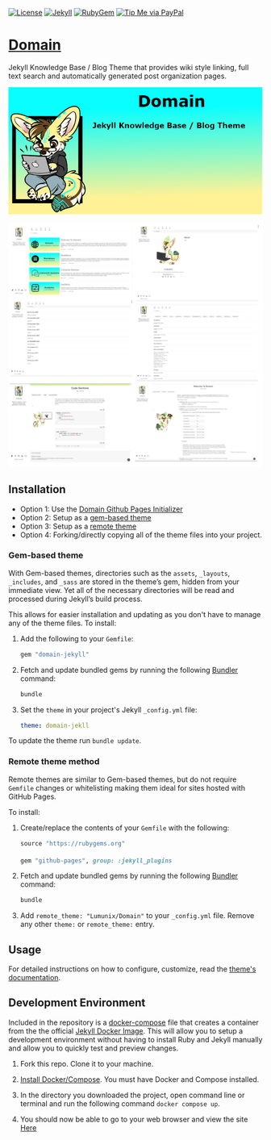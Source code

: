 
[![License](https://img.shields.io/github/license/Lumunix/domain?style=plastic)](https://github.com/Lumunix/Domain/blob/main/LICENSE)
[![Jekyll](https://img.shields.io/badge/jekyll-%3E%3D%203.7-blue.svg)](https://jekyllrb.com/)
[![RubyGem](https://img.shields.io/gem/v/domain-jekyll?style=plastic)](https://rubygems.org/gems/minimal-mistakes-jekyll)
[![Tip Me via PayPal](https://img.shields.io/badge/PayPal-tip%20me-green.svg?logo=paypal)](https://www.paypal.me/Lumunix)


# [Domain](https://lumunix.github.io/Domain/)
Jekyll Knowledge Base / Blog Theme that provides wiki style linking, full text search and automatically generated post organization pages.

![Project-Banner](/readme/project-banner.png)

![Showcase](/readme/showcase.png)


## Installation

- Option 1: Use the [Domain Github Pages Initializer](https://lumunix.github.io/Domain-Github-Pages-Initializer/)
- Option 2: Setup as a [gem-based theme](https://jekyllrb.com/docs/themes/#understanding-gem-based-themes)
- Option 3: Setup as a [remote theme](https://blog.github.com/2017-11-29-use-any-theme-with-github-pages/)
- Option 4: Forking/directly copying all of the theme files into your project.


### Gem-based theme

With Gem-based themes, directories such as the `assets`, `_layouts`, `_includes`, and `_sass` are stored in the theme’s gem, hidden from your immediate view. Yet all of the necessary directories will be read and processed during Jekyll’s build process.

This allows for easier installation and updating as you don't have to manage any of the theme files. To install:

1. Add the following to your `Gemfile`:

   ```ruby
   gem "domain-jekyll"
   ```

2. Fetch and update bundled gems by running the following [Bundler](http://bundler.io/) command:

   ```bash
   bundle
   ```

3. Set the `theme` in your project's Jekyll `_config.yml` file:

   ```yaml
   theme: domain-jekll
   ```

To update the theme run `bundle update`.

### Remote theme method

Remote themes are similar to Gem-based themes, but do not require `Gemfile` changes or whitelisting making them ideal for sites hosted with GitHub Pages.

To install:

1. Create/replace the contents of your `Gemfile` with the following:

   ```ruby
   source "https://rubygems.org"

   gem "github-pages", group: :jekyll_plugins
   ```


3. Fetch and update bundled gems by running the following [Bundler](http://bundler.io/) command:

   ```bash
   bundle
   ```

4. Add `remote_theme: "Lumunix/Domain"` to your `_config.yml` file. Remove any other `theme:` or `remote_theme:` entry.


## Usage

For detailed instructions on how to configure, customize, read the [theme's documentation](https://lumunix.github.io/Domain/).

## Development Environment
Included in the repository is a [docker-compose](./docker-compose.yml) file that creates a container from the the official [Jekyll Docker Image](https://hub.docker.com/r/jekyll/jekyll/). This will allow you to setup a development environment without having to install Ruby and Jekyll manually and allow you to quickly test and preview changes.


1. Fork this repo. Clone it to your machine.

2. [Install Docker/Compose](https://docs.docker.com/compose/install/). You must have Docker and Compose installed.

3. In the directory you downloaded the project, open command line or terminal and run the following command `docker compose up`.

4. You should now be able to go to your web browser and view the site [Here](http://127.0.0.1:4000/)
